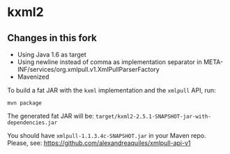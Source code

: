 # kxml2

## Changes in this fork

- Using Java 1.6 as target
- Using newline instead of comma as implementation separator in META-INF/services/org.xmlpull.v1.XmlPullParserFactory
- Mavenized

To build a fat JAR with the `kxml` implementation and the `xmlpull` API, run:

```
mvn package
```

The generated fat JAR will be: `target/kxml2-2.5.1-SNAPSHOT-jar-with-dependencies.jar`

You should have `xmlpull-1.1.3.4c-SNAPSHOT.jar` in your Maven repo.
Please, see: https://github.com/alexandreaquiles/xmlpull-api-v1



